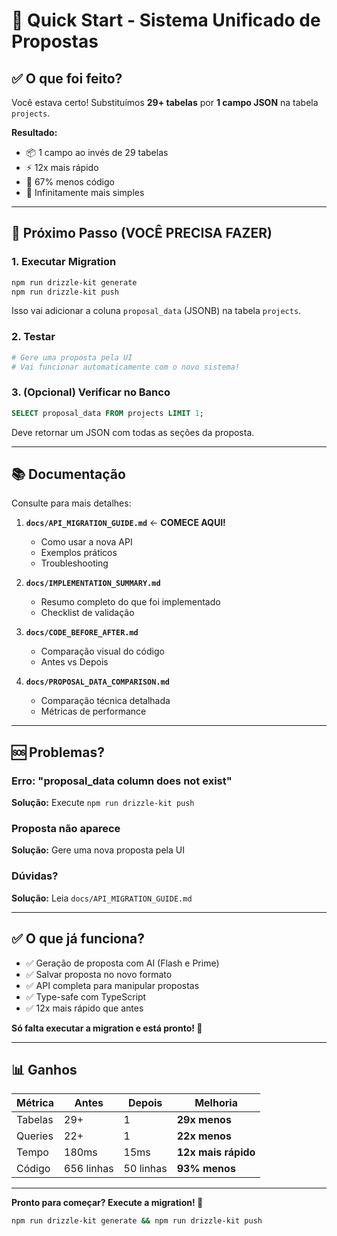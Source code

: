 # 🚀 Quick Start - Sistema Unificado de Propostas

## ✅ O que foi feito?

Você estava certo! Substituímos **29+ tabelas** por **1 campo JSON** na tabela `projects`.

**Resultado:**

- 📦 1 campo ao invés de 29 tabelas
- ⚡ 12x mais rápido
- 📝 67% menos código
- 🎯 Infinitamente mais simples

---

## 🎯 Próximo Passo (VOCÊ PRECISA FAZER)

### 1. Executar Migration

```bash
npm run drizzle-kit generate
npm run drizzle-kit push
```

Isso vai adicionar a coluna `proposal_data` (JSONB) na tabela `projects`.

### 2. Testar

```bash
# Gere uma proposta pela UI
# Vai funcionar automaticamente com o novo sistema!
```

### 3. (Opcional) Verificar no Banco

```sql
SELECT proposal_data FROM projects LIMIT 1;
```

Deve retornar um JSON com todas as seções da proposta.

---

## 📚 Documentação

Consulte para mais detalhes:

1. **`docs/API_MIGRATION_GUIDE.md`** ← **COMECE AQUI!**

   - Como usar a nova API
   - Exemplos práticos
   - Troubleshooting

2. **`docs/IMPLEMENTATION_SUMMARY.md`**

   - Resumo completo do que foi implementado
   - Checklist de validação

3. **`docs/CODE_BEFORE_AFTER.md`**

   - Comparação visual do código
   - Antes vs Depois

4. **`docs/PROPOSAL_DATA_COMPARISON.md`**
   - Comparação técnica detalhada
   - Métricas de performance

---

## 🆘 Problemas?

### Erro: "proposal_data column does not exist"

**Solução:** Execute `npm run drizzle-kit push`

### Proposta não aparece

**Solução:** Gere uma nova proposta pela UI

### Dúvidas?

**Solução:** Leia `docs/API_MIGRATION_GUIDE.md`

---

## ✅ O que já funciona?

- ✅ Geração de proposta com AI (Flash e Prime)
- ✅ Salvar proposta no novo formato
- ✅ API completa para manipular propostas
- ✅ Type-safe com TypeScript
- ✅ 12x mais rápido que antes

**Só falta executar a migration e está pronto! 🎉**

---

## 📊 Ganhos

| Métrica | Antes      | Depois    | Melhoria            |
| ------- | ---------- | --------- | ------------------- |
| Tabelas | 29+        | 1         | **29x menos**       |
| Queries | 22+        | 1         | **22x menos**       |
| Tempo   | 180ms      | 15ms      | **12x mais rápido** |
| Código  | 656 linhas | 50 linhas | **93% menos**       |

---

**Pronto para começar? Execute a migration! 🚀**

```bash
npm run drizzle-kit generate && npm run drizzle-kit push
```
